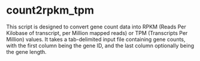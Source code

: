 # count2rpkm_tpm
This script is designed to convert gene count data into RPKM (Reads Per Kilobase of transcript, per Million mapped reads) or TPM (Transcripts Per Million) values. It takes a tab-delimited input file containing gene counts, with the first column being the gene ID, and the last column optionally being the gene length. 

